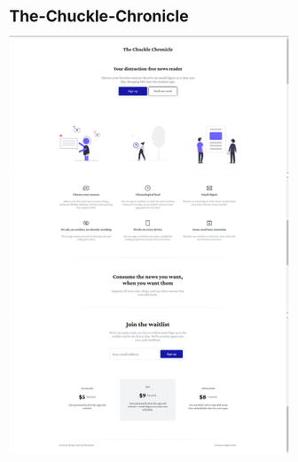 # The-Chuckle-Chronicle

![Header](./screenshots/image1.png)
![Body](./screenshots/image2.png)
![Footer](./screenshots/image3.png)
